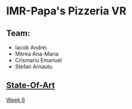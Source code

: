 # IMR-Papa's Pizzeria VR
Team:
-
- Iacob Andrei
- Mitrea Ana-Maria
- Crismariu Emanuel
- Stefan Arnautu

[State-Of-Art](https://docs.google.com/document/d/1MkaUsw0-ARcPmfi0Kzf6cHPZRh0T-hWCMoh60Jczu3k/edit?usp=sharing)
-
[Week 6](https://docs.google.com/document/d/1YvX1MzI7QutG2YMfXfQlmNyXe4Hun-Iqs5TFaRxspco/edit?usp=sharing)
